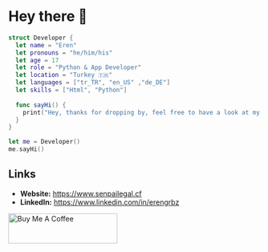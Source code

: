 # Hey there 👋



```swift
struct Developer {
  let name = "Eren"
  let pronouns = "he/him/his"
  let age = 17
  let role = "Python & App Developer"
  let location = "Turkey 🇹🇷"
  let languages = ["tr_TR", "en_US" ,"de_DE"]
  let skills = ["Html", "Python"]
  
  func sayHi() {
    print("Hey, thanks for dropping by, feel free to have a look at my work!")
  }
}

let me = Developer()
me.sayHi()
```

## Links 

- **Website:** https://www.senpailegal.cf
- **LinkedIn:** https://www.linkedin.com/in/erengrbz


<a href="https://www.buymeacoffee.com/senpailegal" target="_blank"><img src="https://cdn.buymeacoffee.com/buttons/v2/default-yellow.png" alt="Buy Me A Coffee" style="height: 60px !important;width: 217px !important;" ></a>
